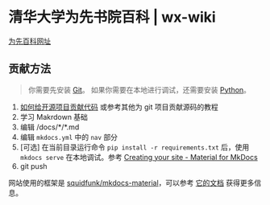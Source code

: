# 清华大学为先书院百科 | wx-wiki

[为先百科网址](https://wx.lesnow.top/)

## 贡献方法

> 你需要先安装 [Git](https://git-scm.com/downloads)。
> 如果你需要在本地进行调试，还需要安装 [Python](https://www.python.org/downloads/)。

1. [如何给开源项目贡献代码](https://gist.github.com/zxhfighter/62847a087a2a8031fbdf) 或参考其他为 git 项目贡献源码的教程
2. 学习 Makrdown 基础
3. 编辑 /docs/\*/*.md
4. 编辑 `mkdocs.yml` 中的 `nav` 部分
5. [可选] 在当前目录运行命令 `pip install -r requirements.txt` 后，使用 `mkdocs serve` 在本地调试。参考 [Creating your site - Material for MkDocs](https://squidfunk.github.io/mkdocs-material/creating-your-site/)
6. git push

网站使用的框架是 [squidfunk/mkdocs-material](https://github.com/squidfunk/mkdocs-material)，可以参考 [它的文档](https://squidfunk.github.io/mkdocs-material/) 获得更多信息。

